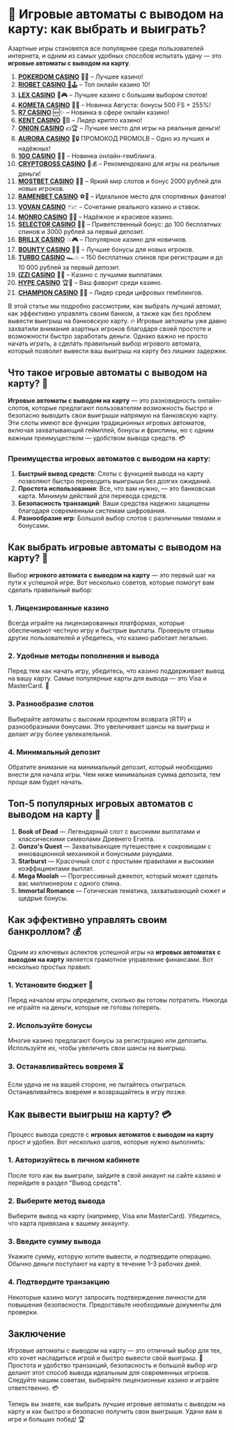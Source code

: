 # 🎰 Игровые автоматы с выводом на карту: как выбрать и выиграть?

Азартные игры становятся все популярнее среди пользователей интернета, и одним из самых удобных способов испытать удачу — это **игровые автоматы с выводом на карту**. 
1. [**POKERDOM CASINO**](https://4pd-stat.com/click/65c385136bcc63141167f1e3/4450/13807/subaccount) 🎰🔥 – Лучшее казино!
1. [**RIOBET CASINO** 🌟🕹️](https://tracker.rioaffi.com/link?btag=1027246_346134) – Топ онлайн казино 10!
1. [**LEX CASINO**](https://lex-ircp01.com/c71ab4dfb) 🎯🎮 – Лучшее казино с большим выбором слотов!
1. [**KOMETA CASINO**](https://stars-flight.com/s2371995e) 🚀🎁 – Новинка Августа: бонусы 500 FS + 255%!
1. [**R7 CASINO**](https://aristocratic-hall.com/s9f210880) 🆕✨ – Новинка в сфере онлайн казино!
1. [**KENT CASINO**](https://passage-through-deserts.com/de0514c15) 💎₿ – Лидер крипто казино!
1. [**ONION CASINO**](https://obclk001-2d.top/click?offer_id=986&partner_id=10542&landing_id=1798&utm_medium=affiliate&sub_1=oncasino3) 💵🏆 – Лучшее место для игры на реальные деньги!
1. [**AURORA CASINO**](https://10trafic-stat2.com/click/668546566bcc6313411604c7/6766/15114/subaccount?promocode=PROMOLB) 🌌🔒 ПРОМОКОД PROMOLB – Одно из лучших и надёжных!
1. [**1GO CASINO**](https://1go-ircp01.com/ce015f410) 🎉🎲 – Новинка онлайн-гемблинга.
1. [**CRYPTOBOSS CASINO**](https://cryptobossc.online/d847bcfa9) 👑💰 – Рекомендовано для игры на реальные деньги!
1. [**MOSTBET CASINO**](https://ktbtis024ifqfn0mst.com/beQs) 🎡💫 – Яркий мир слотов и бонус 2000 рублей для новых игроков.
1. [**RAMENBET CASINO**](https://get.saltyram.com/ru/registration?apkpop=0&partner=p24970p3296034p5526) ⚽🏅 – Идеальное место для спортивных фанатов!
1. [**VOVAN CASINO**](https://vovan.site/d2375cf9b) 🃏📈 – Сочетание реального казино и ставок.
1. [**MONRO CASINO**](https://mnr-ircp01.com/c3ce72a2c) 🌟💖 – Надёжное и красивое казино.
1. [**SELECTOR CASINO**](https://gosel.pl/SELVK) 🎁🎉 – Приветственный бонус: до 100 бесплатных спинов и 3000 рублей за первый депозит.
1. [**BRILLX CASINO**](https://brillx.pub/BRIVK) 💥🎮 – Популярное казино для новичков.
1. [**BOUNTY CASINO**](https://bounty-casino.de/BOVK) 🎯🎁 – Лучшие бонусы для новых игроков.
1. [**TURBO CASINO**](https://turbo-casino.pro/TURVK) 🏎️💥 – 150 бесплатных спинов при регистрации и до 10 000 рублей за первый депозит.
1. [**IZZI CASINO**](https://izzi-fr03.com/ca7c8a7b7) 💸🔝 – Казино с лучшими выплатами.
1. [**HYPE CASINO**](https://hypekaz.com/dc2f44ad0) 🏆🎉 – Ваш фаворит среди казино.
1. [**CHAMPION CASINO**](https://champcasino.ink/pobeda/doa-hats?p80412p305331p112c) 🥇🎰 – Лидер среди цифровых гемблингов.

В этой статье мы подробно рассмотрим, как выбрать лучший автомат, как эффективно управлять своим банком, а также как без проблем вывести выигрыш на банковскую карту. 🔥
Игровые автоматы уже давно захватили внимание азартных игроков благодаря своей простоте и возможности быстро заработать деньги. Однако важно не просто начать играть, а сделать правильный выбор игрового автомата, который позволит вывести ваш выигрыш на карту без лишних задержек.

## Что такое игровые автоматы с выводом на карту? 🎲

**Игровые автоматы с выводом на карту** — это разновидность онлайн-слотов, которые предлагают пользователям возможность быстро и безопасно выводить свои выигрыши напрямую на банковскую карту. Эти слоты имеют все функции традиционных игровых автоматов, включая захватывающий геймплей, бонусы и фриспины, но с одним важным преимуществом — удобством вывода средств. 💳

### Преимущества игровых автоматов с выводом на карту:
1. **Быстрый вывод средств**: Слоты с функцией вывода на карту позволяют быстро переводить выигрыши без долгих ожиданий.
2. **Простота использования**: Все, что вам нужно, — это банковская карта. Минимум действий для перевода средств.
3. **Безопасность транзакций**: Ваши средства надежно защищены благодаря современным системам шифрования.
4. **Разнообразие игр**: Большой выбор слотов с различными темами и бонусами.

## Как выбрать игровые автоматы с выводом на карту? 🎰

Выбор **игрового автомата с выводом на карту** — это первый шаг на пути к успешной игре. Вот несколько советов, которые помогут вам сделать правильный выбор:

### 1. Лицензированные казино
Всегда играйте на лицензированных платформах, которые обеспечивают честную игру и быстрые выплаты. Проверьте отзывы других пользователей и убедитесь, что казино работает легально.

### 2. Удобные методы пополнения и вывода
Перед тем как начать игру, убедитесь, что казино поддерживает вывод на вашу карту. Самые популярные карты для вывода — это Visa и MasterCard. 🏦

### 3. Разнообразие слотов
Выбирайте автоматы с высоким процентом возврата (RTP) и разнообразными бонусами. Это увеличивает шансы на выигрыш и делает игру более увлекательной.

### 4. Минимальный депозит
Обратите внимание на минимальный депозит, который необходимо внести для начала игры. Чем ниже минимальная сумма депозита, тем проще вам будет начать.

## Топ-5 популярных игровых автоматов с выводом на карту 🎯

1. **Book of Dead** — Легендарный слот с высокими выплатами и классическими символами Древнего Египта.
2. **Gonzo's Quest** — Захватывающее путешествие к сокровищам с инновационной механикой и бонусными раундами.
3. **Starburst** — Красочный слот с простыми правилами и высокими коэффициентами выплат.
4. **Mega Moolah** — Прогрессивный джекпот, который может сделать вас миллионером с одного спина.
5. **Immortal Romance** — Готическая тематика, захватывающий сюжет и щедрые бонусы.

## Как эффективно управлять своим банкроллом? 💰

Одним из ключевых аспектов успешной игры на **игровых автоматах с выводом на карту** является грамотное управление финансами. Вот несколько простых правил:

### 1. Установите бюджет 🎯
Перед началом игры определите, сколько вы готовы потратить. Никогда не играйте на деньги, которые не готовы потерять.

### 2. Используйте бонусы
Многие казино предлагают бонусы за регистрацию или депозиты. Используйте их, чтобы увеличить свои шансы на выигрыш.

### 3. Останавливайтесь вовремя ⏳
Если удача не на вашей стороне, не пытайтесь отыграться. Останавливайтесь вовремя и возвращайтесь в игру позже.

## Как вывести выигрыш на карту? 💳

Процесс вывода средств с **игровых автоматов с выводом на карту** прост и удобен. Вот несколько шагов, которые нужно выполнить:

### 1. Авторизуйтесь в личном кабинете
После того как вы выиграли, зайдите в свой аккаунт на сайте казино и перейдите в раздел "Вывод средств".

### 2. Выберите метод вывода
Выберите вывод на карту (например, Visa или MasterCard). Убедитесь, что карта привязана к вашему аккаунту.

### 3. Введите сумму вывода
Укажите сумму, которую хотите вывести, и подтвердите операцию. Обычно деньги поступают на карту в течение 1–3 рабочих дней.

### 4. Подтвердите транзакцию
Некоторые казино могут запросить подтверждение личности для повышения безопасности. Предоставьте необходимые документы для проверки.

## Заключение

Игровые автоматы с выводом на карту — это отличный выбор для тех, кто хочет насладиться игрой и быстро вывести свой выигрыш. 🎰 Простота и удобство транзакций, безопасность и большой выбор игр делают этот способ вывода идеальным для современных игроков. Следуйте нашим советам, выбирайте лицензионные казино и играйте ответственно. 💳

Теперь вы знаете, как выбрать лучшие игровые автоматы с выводом на карту и как быстро и безопасно получить свои выигрыши. Удачи вам в игре и больших побед! 🏆

